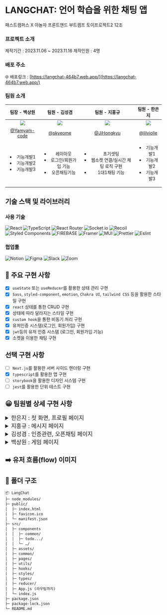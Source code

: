# LANGCHAT: 언어 학습을 위한 채팅 앱

패스트캠퍼스 X 야놀자 프론트엔드 부트캠프 토이프로젝트2 12조

### 프로젝트 소개

제작기간 : 2023.11.06 ~ 2023.11.16
제작인원 : 4명

<!-- 이부분은 추후에 링크 확정되면 수정필요 -->

### 배포 주소

🌐 배포링크 : [https://langchat-464b7.web.app/](https://langchat-464b7.web.app/)

### 팀원 소개

<!-- 가나다순으로 일단 정렬 -->
<!-- 기능 개발하신 부분을 작성해주세요! -->

|                                                 팀장 - 백상원                                                 |                                                팀원 - 김성겸                                                 |                                                 팀원 - 지홍규                                                 |                                                팀원 - 한은지                                                 |
| :-----------------------------------------------------------------------------------------------------------: | :----------------------------------------------------------------------------------------------------------: | :-----------------------------------------------------------------------------------------------------------: | :----------------------------------------------------------------------------------------------------------: |
| <img src="https://avatars.githubusercontent.com/u/121215024?s=60&v=4" width="100" style="max-width: 100%;" /> | <img src="https://avatars.githubusercontent.com/u/59966217?s=60&v=4" width="100" style="max-width: 100%;" /> | <img src="https://avatars.githubusercontent.com/u/121606131?s=60&v=4" width="100" style="max-width: 100%;" /> | <img src="https://avatars.githubusercontent.com/u/95364951?s=60&v=4" width="100" style="max-width: 100%;" /> |
|                                [@Yamyam-code](https://github.com/Yamyam-code)                                 |                                    [@skyeome](https://github.com/skyeome)                                    |                                  [@JiHongkyu](https://github.com/JiHongkyu)                                   |                                  [@lilviolie](https://github.com/lilviolie)                                  |
|                        <ul><li>기능개발1</li><li>기능개발2</li><li>기능개발3</li></ul>                        |                 <ul><li>레이아웃</li><li>로그인/회원가입 기능</li><li>오픈채팅기능</li></ul>                 |          <ul><li>초기셋팅</li><li>웹소켓 연결/실시간 채팅 로직 구현</li><li>1대1채팅 기능</li></ul>           |                       <ul><li>기능개발1</li><li>기능개발2</li><li>기능개발3</li></ul>                        |

## 기술 스택 및 라이브러리

### 사용 기술

![React](https://img.shields.io/badge/react-%2320232a.svg?style=for-the-badge&logo=react&logoColor=%2361DAFB) ![TypeScript](https://img.shields.io/badge/typescript-%23007ACC.svg?style=for-the-badge&logo=typescript&logoColor=white) ![React Router](https://img.shields.io/badge/React_Router-CA4245?style=for-the-badge&logo=react-router&logoColor=white) ![Socket.io](https://img.shields.io/badge/Socket.io-black?style=for-the-badge&logo=socket.io&badgeColor=010101) ![Recoil](https://img.shields.io/badge/Recoil-3578E5?style=for-the-badge&logo=Recoil&logoColor=white) ![Styled Components](https://img.shields.io/badge/styled--components-DB7093?style=for-the-badge&logo=styled-components&logoColor=white) ![FIREBASE](https://img.shields.io/badge/firebase-FFCA28?style=for-the-badge&logo=firebase&logoColor=white) ![Framer](https://img.shields.io/badge/Framer-black?style=for-the-badge&logo=framer&logoColor=blue) ![MUI](https://img.shields.io/badge/MUI-%230081CB.svg?style=for-the-badge&logo=mui&logoColor=white)
![Prettier](https://img.shields.io/badge/Prettier-F7B93E?logo=prettier&logoColor=fff&style=for-the-badge)
![Eslint](https://img.shields.io/badge/Eslint-4B32C3?logo=eslint&logoColor=fff&style=for-the-badge)

### 협업툴

![Notion](https://img.shields.io/badge/Notion-%23000000.svg?style=for-the-badge&logo=notion&logoColor=white) ![Figma](https://img.shields.io/badge/figma-%23F24E1E.svg?style=for-the-badge&logo=figma&logoColor=white) ![Slack](https://img.shields.io/badge/Slack-4A154B?style=for-the-badge&logo=slack&logoColor=white) ![Zoom](https://img.shields.io/badge/Zoom-2D8CFF?style=for-the-badge&logo=zoom&logoColor=white)

## 🎯 주요 구현 사항

- [x] `useState` 또는 `useReducer`를 활용한 상태 관리 구현
- [x] `Sass`, `styled-component`, `emotion`, `Chakra UI`, `tailwind CSS` 등을 활용한 스타일 구현
- [x] `react` 상태를 통한 CRUD 구현
- [x] 상태에 따라 달라지는 스타일 구현
- [x] `custom hook`을 통한 비동기 처리 구현
- [x] 유저인증 시스템(로그인, 회원가입) 구현
- [x] `jwt`등의 유저 인증 시스템 (로그인, 회원가입 기능)
- [x] 소켓을 이용한 채팅 구현

## 선택 구현 사항

- [ ] `Next.js`를 활용한 서버 사이드 렌더링 구현
- [x] `typescript`를 활용한 앱 구현
- [ ] `storybook`을 활용한 디자인 시스템 구현
- [ ] `jest`를 활용한 단위 테스트 구현

## 😀 팀원별 상세 구현 사항

<!-- 순서는 일단 네비게이션 목록 순서로 정렬 -->
<!-- 은지님 구현 사항 -->
<details>
<summary style="font-size: 1.125rem">한은지 : 첫 화면, 프로필 페이지</summary>
<div markdown="1">

### 주요 구현사항 설명

![메인 페이지](public/images/main-page.png)

</div>
</details>

<!-- 홍규님 구현 사항 -->
<details>
<summary style="font-size: 1.125rem">지홍규 : 메시지 페이지</summary>
<div markdown="1">

### 주요 구현사항 설명

**메시지 보내기 보달**

- 모든 유저 리스트 표시
- 자음, 모음으로 유저 이름 검색
- 유저 선택 시 보내기 버튼 활성화
- 메시지 보내면 기존 채팅방 유무 확인 후 채팅방 생성 or 채팅방 이동

![모달창](https://github.com/TOY2-12/LangChat/assets/121606131/bd9bbc3e-11fc-4a2f-a422-9c54fa2188f8)

**채팅리스트**

- 로그인 유저가 포함된 채팅 리스트 표시
- 상대방의 프로필 사진과 이름 표시
- 해당 채팅방의 마지막 메시지와 경과 시간 표시
- 로딩 시 채팅 리스트 Skeleton UI 적용

![채팅리스트](https://github.com/TOY2-12/LangChat/assets/121606131/2e22fea0-0354-4658-9eb0-53e2cc006ff5)

**모든 채팅 가져오기**

- 채팅방 클릭 시 해당 채팅방의 대화 내용 모두 가져오기

![모든 채팅가져오기](https://github.com/TOY2-12/LangChat/assets/121606131/f903e45f-73e2-4481-a489-2644902b1aeb)

**1대1채팅**

- 로그인한 유저와 대화상대방의 메시지 레이아웃 구분
- 같은 시간에 보낸 메시지는 마지막 메시지에 한 번만 표시
- 웹 소켓 연결 및 실시간 통신 로직 구현

![채팅방](https://github.com/TOY2-12/LangChat/assets/121606131/ecf2b3b3-5615-4eed-9118-6164fc91bbf0)

**로그아웃**

- 로그아웃 시 `localStorage` 값과 `accessTokenState` 값 초기화 후 로그인 페이지로 이동

![로그아웃](https://github.com/TOY2-12/LangChat/assets/121606131/fa0d3670-a19e-49d4-a757-ee49f3d84e80)

</div>
</details>

<!-- 유저 인증/오픈채팅 구현 사항 -->
<details>
<summary style="font-size: 1.125rem">김성겸 : 인증관련, 오픈채팅 페이지</summary>
<div markdown="1">

### 유저 인증 / 회원가입

**회원가입**

- 아이디 - 중복 아이디 체크 기능
- 비밀번호 - 5글자 이하인지 유효성 검사
- 프로필 사진을 정사작형으로 잘라주는 에디터 추가
- 관심사 선택
- 언어, 수준 선택

![회원가입 페이지](public/images/signup-page.png)

**로그인**

- 로그인시 오류 발생하면 에러 메시지를 toast로 보여주는 기능
- 이미 로그인 되어있으면 로그인 페이지로 갈수 없습니다.

![로그인 페이지](public/images/login-page.png)

### 오픈 채팅

- 오픈채팅방 생성 기능
- 로딩시 skeleton UI 적용
- 추천친구/대화방 보여주는 기능
- 채팅방 참여, 나가기, 초대 기능

<br />
  
**오픈채팅방 생성**  
![오픈채팅 생성](public/images/openchat-new.gif)

**오픈채팅방 초대**  
![오픈채팅 초대](public/images/openchat-invite.gif)

**실시간 오픈채팅**  
![실시간 오픈채팅](public/images/openchat-chatting.gif)

**오픈채팅 나가기**  
![실시간 오픈채팅](public/images/openchat-leave.gif)

</div>
</details>

<!-- 상원님 구현 사항 -->
<details>
<summary style="font-size: 1.125rem">백상원 : 게임 페이지</summary>
<div markdown="1">

### 주요 구현사항 설명

## 랭킹

![ranking](https://github.com/TOY2-12/LangChat/assets/121215024/873ba9ef-089a-48c2-914e-9b48d8c48030)

- 각 유저의 최고 점수를 기반으로 랭킹을 나열합니다.
- 기본적으로 유저의 등수를 보여주며 호버 시 그 유저의 점수를 표기합니다.

## 끝말잇기 게임

![submit](https://github.com/TOY2-12/LangChat/assets/121215024/9c3cf96c-e4a8-4903-8f83-bb1009db5975)

- 네이버 API의 사전 검색 및 정규식을 활용하여 단어 유효성 검사
- 남은 시간 게이지바로 표시
- 효과음 사용
</div>
</details>

## ➡️ 유저 흐름(flow) 이미지

<!-- 유저 플로우 생성 -->

## 📂 폴더 구조

```
📦 LangChat
├─ node_modules/
├─ public/
│  ├─ index.html
│  ├─ favicon.ico
│  └─ manifest.json
├─ src/
│  ├─ components
│  │  ├─ common/
│  │  ├─ todo.../
│  │  └─ …/
│  ├─ assets/
│  ├─ common/
│  ├─ pages/
│  ├─ utils/
│  ├─ hooks/
│  ├─ styles/
│  ├─ types/
│  ├─ reducer/
│  ├─ App.js (라우팅까지)
│  └─ index.js
├─ package.json
├─ package-lock.json
└─ README.md
```
